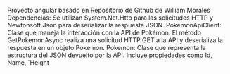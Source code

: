 Proyecto angular basado en Repositorio de Github de William Morales  
Dependencias: Se utilizan System.Net.Http para las solicitudes HTTP y Newtonsoft.Json para deserializar la respuesta JSON.
PokemonApiClient: Clase que maneja la interacción con la API de Pokémon. El método GetPokemonAsync realiza una solicitud HTTP GET a la API y deserializa la respuesta en un objeto Pokemon.
Pokemon: Clase que representa la estructura del JSON devuelto por la API. Incluye propiedades como Id, Name, `Height
